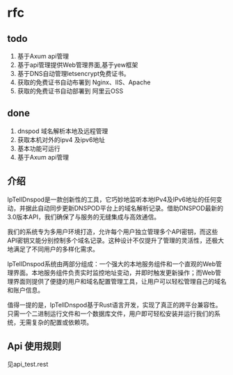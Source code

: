 # rfc
## todo
1. 基于Axum api管理
2. 基于api管理提供Web管理界面,基于yew框架
3. 基于DNS自动管理letsencrypt免费证书。
4. 获取的免费证书自动布署到 Nginx、IIS、Apache
5. 获取的免费证书自动部署到 阿里云OSS

## done
1. dnspod 域名解析本地及远程管理
2. 获取本机对外的ipv4 及ipv6地址
3. 基本功能可运行
4. 基于Axum api管理


## 介绍
IpTellDnspod是一款创新性的工具，它巧妙地监听本地IPv4及IPv6地址的任何变动，并据此自动同步更新DNSPOD平台上的域名解析记录。借助DNSPOD最新的3.0版本API，我们确保了与服务的无缝集成与高效通信。

我们的系统专为多用户环境打造，允许每个用户独立管理多个API密钥，而这些API密钥又能分别控制多个域名记录。这种设计不仅提升了管理的灵活性，还极大地满足了不同用户的多样化需求。

IpTellDnspod系统由两部分组成：一个强大的本地服务组件和一个直观的Web管理界面。本地服务组件负责实时监控地址变动，并即时触发更新操作；而Web管理界面则提供了便捷的用户和域名配置管理工具，让用户可以轻松管理自己的域名和账户信息。

值得一提的是，IpTellDnspod基于Rust语言开发，实现了真正的跨平台兼容性。只需一个二进制运行文件和一个数据库文件，用户即可轻松安装并运行我们的系统，无需复杂的配置或依赖项。

## Api 使用规则
见api_test.rest
